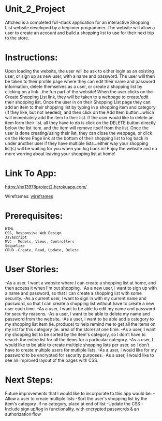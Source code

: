 # Unit_2_Project

Attched is a completed full-stack application for an interactive Shopping List website developed by a beginner programmer. The website will allow a user to create an account and build a shopping list to use for their next trip to the store.

# Instructions:

Upon loading the website, the user will be ask to either login as an existing user, or sign up as new user, with a name and password.  The user will then be taken to their profile page where they can edit their name and password information, delete themselves as a user, or create a shopping list by clicking on a link...the fun part of the website! When the user clicks on the Create Shopping List link, they will be taken to a webpage to create/edit their shopping list.  Once the user in on their Shopping List page they can add an item to their shopping list by typing in a shopping item and category (if they like, but not needed), and then click on the Add Item button...which will immediately add the item to their list. If the user would like to delete an item form their list, all they have to do is click on the DELETE button directly below the list item, and the item will remove itself from the list. Once the user is done creating/using their list, they can close the webpage, or click on the Home Page link at the bottom of their shopping list to log back in under another user if they have multiple lists...either way your shopping list(s) will be waiting for you when you log back in! Enjoy the website and no more worring about leaving your shopping list at home!

# Link To App:
https://hx13978project2.herokuapp.com/

Wireframes:
[wireframes](https://github.com/hx13978/Unit_2_Project/tree/main/wireframes)

# Prerequisites:

    HTML
    CSS, Responsive Web Design
    Javascript
    MVC - Models, Views, Controllers
    Sequelize
    CRUD -Create, Read, Update, Delete

# User Stories:

-As a user, I want a website where I can create a shopping list at home, and then access it when I'm out shopping.
-As a new user, I want to sign up with a name and password, so that I can create a shopping list with some security.
-As a current user, I want to sign in with my current name and password, so that I can create a shopping list without have to create a new user each time.
-As a user, I want to be able to edit my name and password for security reasons.
-As a user, I want to be able to delete my name and password from the website.
-As a user, I want to be able add a category to my shopping list item (ie. produce) to help remind me to get all the items on my list for this category (ie. area of the store) at one time.
-As a user, I want my shopping list to be sorted by the item's category, so I don't have to search the entire list for all the items for a particular category.
-As a user, I would like to be able to create multiple shopping lists per user, so I don't have to create multiple users for mutliple lists.
-As a user, I would like for my password to be encrypted for security purposes.
-As a user, I would like to see an improved layout of the pages with CSS.

# Next Steps:

Future improvements that I would like to incorporate to this app would be:
-Allow a user to create multiple lists
-Sort the user's shopping list by the item's category
    :if no category, place at end of list
-Update the CSS
-Include sign up/log in functionality, with encrypted passwords & an authorization flow

